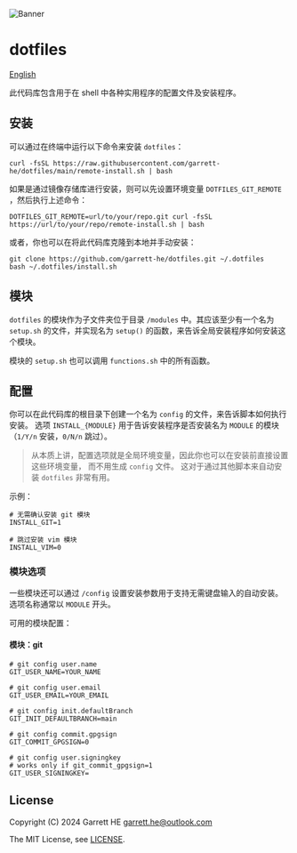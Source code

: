 ![Banner](./images/banner.png)

# dotfiles

[English](./README.md)

此代码库包含用于在 shell 中各种实用程序的配置文件及安装程序。

## 安装

可以通过在终端中运行以下命令来安装 `dotfiles`：

```
curl -fsSL https://raw.githubusercontent.com/garrett-he/dotfiles/main/remote-install.sh | bash
```

如果是通过镜像存储库进行安装，则可以先设置环境变量 `DOTFILES_GIT_REMOTE`
，然后执行上述命令：

```
DOTFILES_GIT_REMOTE=url/to/your/repo.git curl -fsSL https://url/to/your/repo/remote-install.sh | bash
```

或者，你也可以在将此代码库克隆到本地并手动安装：

```
git clone https://github.com/garrett-he/dotfiles.git ~/.dotfiles
bash ~/.dotfiles/install.sh
```

## 模块

`dotfiles` 的模块作为子文件夹位于目录 `/modules` 中。其应该至少有一个名为 `setup.sh`
的文件，并实现名为 `setup()` 的函数，来告诉全局安装程序如何安装这个模块。

模块的 `setup.sh` 也可以调用 `functions.sh` 中的所有函数。

## 配置

你可以在此代码库的根目录下创建一个名为 `config` 的文件，来告诉脚本如何执行安装。
选项 `INSTALL_{MODULE}` 用于告诉安装程序是否安装名为 `MODULE` 的模块（`1/Y/n`
安装，`0/N/n` 跳过）。

> 从本质上讲，配置选项就是全局环境变量，因此你也可以在安装前直接设置这些环境变量，
> 而不用生成 `config` 文件。
> 这对于通过其他脚本来自动安装 `dotfiles` 非常有用。

示例：

```
# 无需确认安装 git 模块
INSTALL_GIT=1

# 跳过安装 vim 模块
INSTALL_VIM=0
```

### 模块选项

一些模块还可以通过 `/config`
设置安装参数用于支持无需键盘输入的自动安装。选项名称通常以 `MODULE` 开头。

可用的模块配置：

#### 模块：git

```
# git config user.name
GIT_USER_NAME=YOUR_NAME

# git config user.email
GIT_USER_EMAIL=YOUR_EMAIL

# git config init.defaultBranch
GIT_INIT_DEFAULTBRANCH=main

# git config commit.gpgsign
GIT_COMMIT_GPGSIGN=0

# git config user.signingkey
# works only if git_commit_gpgsign=1
GIT_USER_SIGNINGKEY=
```

## License

Copyright (C) 2024 Garrett HE <garrett.he@outlook.com>

The MIT License, see [LICENSE](./LICENSE).
